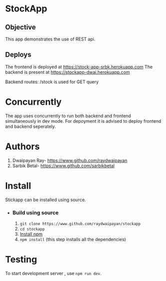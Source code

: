 # StockApp

## Objective
This app demonstrates the use of REST api.

## Deploys
The frontend is deployed at https://stock-app-srbk.herokuapp.com
The backend is present at https://stockapp-dwai.herokuapp.com

Backend routes: /stock is used for GET query

# Concurrently
The app uses concurrently to run both backend and frontend simultaneously in dev mode. For depoyment it is advised to deploy frontend and backend seperately.

# Authors
1. Dwaipayan Ray- https://www.github.com/raydwaipayan
2. Sarbik Betal- https://www.github.com/sarbikbetal

# Install
Stickapp can be installed using source.

* ### Build using source
    1. `git clone https://www.github.com/raydwaipayan/stockapp`
    2. `cd stockapp`
    3. [Install npm](https://www.npmjs.com/get-npm)
    4. `npm install` (this step installs all the dependencies)

# Testing
To start development server , use `npm run dev`.
